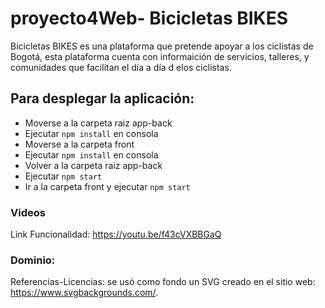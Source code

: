 # proyecto4Web- Bicicletas BIKES

Bicicletas BIKES es una plataforma que pretende apoyar a los ciclistas de Bogotá, esta plataforma cuenta con informaición de servicios, talleres, y comunidades que facilitan el día a día d elos ciclistas.


## Para desplegar la aplicación:
- Moverse a la carpeta raiz app-back
- Ejecutar `npm install` en consola
- Moverse a la carpeta front
- Ejecutar `npm install` en consola
- Volver a la carpeta raiz app-back
- Ejecutar `npm start`
- Ir a la carpeta front y ejecutar `npm start`
### Videos
Link Funcionalidad: https://youtu.be/f43cVXBBGaQ


### Dominio: 

Referencias-Licencias: se usó como fondo un SVG creado en el sitio web: https://www.svgbackgrounds.com/.
